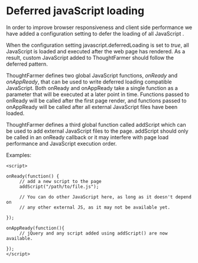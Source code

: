 # Deferred javaScript loading

In order to improve browser responsiveness and client side performance we have added a configuration setting to defer the loading of all JavaScript .   
  
When the configuration setting javascript.deferredLoading is set to _true_, all JavaScript is loaded and executed after the web page has rendered. As a result, custom JavaScript added to ThoughtFarmer should follow the deferred pattern.

ThoughtFarmer defines two global JavaScript functions, _onReady_ and _onAppReady_, that can be used to write deferred loading compatible JavaScript. Both onReady and onAppReady take a single function as a parameter that will be executed at a later point in time. Functions passed to onReady will be called after the first page render, and functions passed to onAppReady will be called after all external JavaScript files have been loaded.

ThoughtFarmer defines a third global function called addScript which can be used to add external JavaScript files to the page. addScript should only be called in an onReady callback or it may interfere with page load performance and JavaScript execution order.

Examples:

```text
<script>

onReady(function() { 
     // add a new script to the page 
     addScript("/path/to/file.js"); 

     // You can do other JavaScript here, as long as it doesn't depend on 
     // any other external JS, as it may not be available yet. 

});

onAppReady(function(){ 
     // jQuery and any script added using addScript() are now available. 

});
</script>
```

